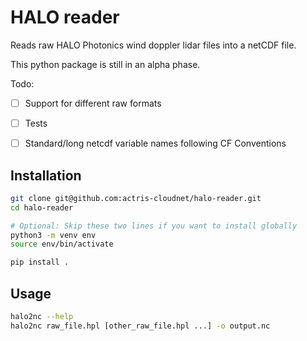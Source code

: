 # HALO reader
Reads raw HALO Photonics wind doppler lidar files into a netCDF file.

This python package is still in an alpha phase.

Todo:

* [ ] Support for different raw formats
* [ ] Tests
* [ ] Standard/long netcdf variable names following CF Conventions


## Installation

```bash
git clone git@github.com:actris-cloudnet/halo-reader.git
cd halo-reader

# Optional: Skip these two lines if you want to install globally
python3 -m venv env
source env/bin/activate

pip install .
```

## Usage
```bash
halo2nc --help
halo2nc raw_file.hpl [other_raw_file.hpl ...] -o output.nc
```
